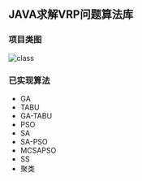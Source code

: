 ## JAVA求解VRP问题算法库

### 项目类图

![class](https://gitee.com/eyric/IDS/blob/master/doc/IDS.png)

### 已实现算法

- GA
- TABU
- GA-TABU
- PSO
- SA
- SA-PSO
- MCSAPSO
- SS
- 聚类
